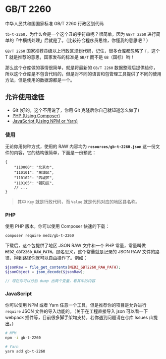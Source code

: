 # GB/T 2260

中华人民共和国国家标准 GB/T 2260 行政区划代码

`tb-t-2260`，为什么会是一个这个丑的字符串呢？很简单，因为 `GB/T 2260` 进行简单的「中横线处理」后就是了。（比较符合程序员思维，你懂我的意思吧？）

`GB/T 2260` 国家推荐县级以上行政区规划代码，记住，很多仓库都忽略了 `T`，这个 T 就是推荐的意思，国家发布的标准是 `GB/T` 而不是 `GB`（国标）哟！

那么这个仓库做的事情很简单，就是将最新的 `GB/T 2260` 数据整理后提供给你，所以这个仓库是不包含代码的，但是对不同的语言和包管理工具提供了不同的使用方法，但是使用的数据源都是一个。

## 允许使用途径

- Git (好的，这个不用说了，你用 Git 克隆后你自己就知道怎么做了)
- [PHP (Using Composer)](#php)
- [JavaScript (Using NPM or Yarn)](#javascript)

### 使用

无论你用何种方式，使用的 RAW 内容均为 **`resources/gb-t-2260.json`** 这一份文件的内容，它的结构很简单，下面是一份预览：

```json5
{
    "110000": "北京市",
    "110101": "东城区",
    "110102": "西城区",
    "110105": "朝阳区",
    // ...
}
```

> 其中 `Key` 就是行政代码，而 `Value` 就是代码对应的地区县名称。

### PHP

使用 PHP 版本，你可以使用 Composer 快速的下载：

```
composer require medz/gb-t-2260
```

下载后，这个包提供了地区 JSON RAW 文件和一个 PHP 常量，常量叫做 **`MEDZ_GBT2260_RAW_PATH`**，顾名思义，这个常量就是记录的 JSON RAW 文件的路径，得到路径你就可以自由操作了。例如：

```php
$jsonRaw = file_get_contents(MEDZ_GBT2260_RAW_PATH);
$jsonObject = json_decode($jsonRaw);

// 现在你可以分别 dump 出两个变量，看其中的内容
```

### JavaScript

你可以使用 NPM 或者 Yarn 任意一个工具，但是推荐你的项目是允许进行 `require` JSON 文件的导入功能的。（关于在工程直接导入 json 可以看一下 webpack 插件等，目前很多脚手架均支持，若你遇到问题请在仓库 Issues 山提出。）

```bash
# NPM
npm -i gb-t-2260

# Yarn
yarn add gb-t-2260
```

